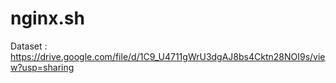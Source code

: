 # nginx.sh

Dataset : https://drive.google.com/file/d/1C9_U4711gWrU3dgAJ8bs4Cktn28NOI9s/view?usp=sharing
